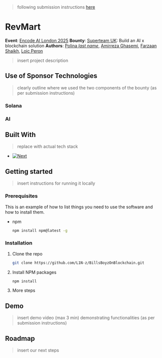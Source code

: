 > following submission instructions [here](https://encodeclub.notion.site/Hackathon-Submissions-1ae6c123e77d815c8f1cc600cc14efd5)

# RevMart
**Event**: [Encode AI London 2025](https://lu.ma/AI-London-2025)
**Bounty**: [Superteam UK](https://bento.me/superteamuk): Build an AI x blockchain solution
**Authors**: [Polina _last name_](https://github.com/L1N-z), [Amirreza Ghasemi](), [Farzaan Shaikh](), [Loic Peron](https://github.com/PeronLo)

> insert project description

## Use of Sponsor Technologies

> clearly outline where we used the two components of the bounty (as per submission instructions)

### Solana

### AI

## Built With
> replace with actual tech stack
* [![Next][Next.js]][Next-url]

## Getting started
> insert instructions for running it locally

### Prerequisites

This is an example of how to list things you need to use the software and how to install them.
* npm
  ```sh
  npm install npm@latest -g
  ```

### Installation

1. Clone the repo
   ```sh
   git clone https://github.com/L1N-z/BillsBoyzOnBlockchain.git
   ```
2. Install NPM packages
   ```sh
   npm install
   ```
3. More steps


## Demo
> insert demo video (max 3 min) demonstrating functionalities (as per submission instructions)


## Roadmap
> insert our next steps


<!-- LINKS -->
[Next.js]: https://img.shields.io/badge/next.js-000000?style=for-the-badge&logo=nextdotjs&logoColor=white
[Next-url]: https://nextjs.org/
